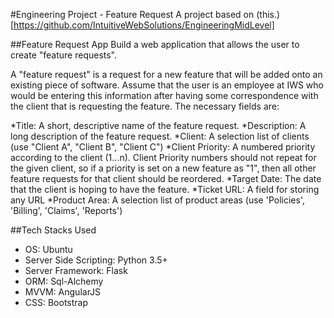 #Engineering Project - Feature Request 
A project based on (this.)[https://github.com/IntuitiveWebSolutions/EngineeringMidLevel]

##Feature Request App
Build a web application that allows the user to create "feature requests".

A "feature request" is a request for a new feature that will be added onto an existing piece of software. Assume that the user is an employee at IWS who would be entering this information after having some correspondence with the client that is requesting the feature. The necessary fields are:

*Title: A short, descriptive name of the feature request.
*Description: A long description of the feature request.
*Client: A selection list of clients (use "Client A", "Client B", "Client C")
*Client Priority: A numbered priority according to the client (1...n). Client Priority numbers should not repeat for the given client, so if a priority is set on a new feature as "1", then all other feature requests for that client should be reordered.
*Target Date: The date that the client is hoping to have the feature.
*Ticket URL: A field for storing any URL
*Product Area: A selection list of product areas (use 'Policies', 'Billing', 'Claims', 'Reports')

##Tech Stacks Used
* OS: Ubuntu
* Server Side Scripting: Python 3.5+
* Server Framework: Flask
* ORM: Sql-Alchemy
* MVVM: AngularJS
* CSS: Bootstrap


